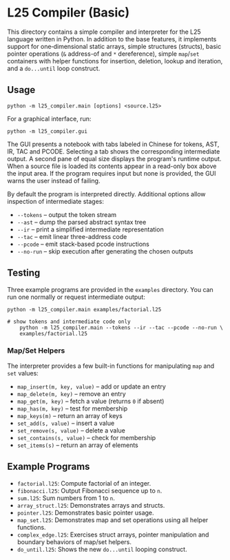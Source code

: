 # L25 Compiler (Basic)

This directory contains a simple compiler and interpreter for the L25 language
written in Python. In addition to the base features, it implements support for
one‑dimensional static arrays, simple structures (structs), basic pointer
operations (`&` address-of and `*` dereference), simple `map`/`set` containers
with helper functions for insertion, deletion, lookup and iteration, and a
`do...until` loop construct.

## Usage

```
python -m l25_compiler.main [options] <source.l25>
```

For a graphical interface, run:

```
python -m l25_compiler.gui
```

The GUI presents a notebook with tabs labeled in Chinese for tokens, AST, IR,
TAC and PCODE. Selecting a tab shows the corresponding intermediate output. A second
pane of equal size displays the program's runtime output. When a source file is
loaded its contents appear in a read-only box above the input area. If the
program requires input but none is provided, the GUI warns the user instead of
failing.

By default the program is interpreted directly. Additional options allow
inspection of intermediate stages:

- `--tokens` &ndash; output the token stream
- `--ast` &ndash; dump the parsed abstract syntax tree
- `--ir` &ndash; print a simplified intermediate representation
- `--tac` &ndash; emit linear three-address code
- `--pcode` &ndash; emit stack-based pcode instructions
- `--no-run` &ndash; skip execution after generating the chosen outputs

## Testing

Three example programs are provided in the `examples` directory. You can run
one normally or request intermediate output:

```
python -m l25_compiler.main examples/factorial.l25

# show tokens and intermediate code only
    python -m l25_compiler.main --tokens --ir --tac --pcode --no-run \
    examples/factorial.l25
```

### Map/Set Helpers

The interpreter provides a few built-in functions for manipulating `map` and
`set` values:

- `map_insert(m, key, value)` – add or update an entry
- `map_delete(m, key)` – remove an entry
- `map_get(m, key)` – fetch a value (returns `0` if absent)
- `map_has(m, key)` – test for membership
- `map_keys(m)` – return an array of keys
- `set_add(s, value)` – insert a value
- `set_remove(s, value)` – delete a value
- `set_contains(s, value)` – check for membership
- `set_items(s)` – return an array of elements

## Example Programs

- `factorial.l25`: Compute factorial of an integer.
- `fibonacci.l25`: Output Fibonacci sequence up to `n`.
- `sum.l25`: Sum numbers from 1 to `n`.
- `array_struct.l25`: Demonstrates arrays and structs.
- `pointer.l25`: Demonstrates basic pointer usage.
- `map_set.l25`: Demonstrates map and set operations using all helper functions.
- `complex_edge.l25`: Exercises struct arrays, pointer manipulation and
  boundary behaviors of map/set helpers.
- `do_until.l25`: Shows the new `do...until` looping construct.
